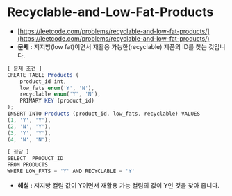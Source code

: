 # **Recyclable-and-Low-Fat-Products**

- [https://leetcode.com/problems/recyclable-and-low-fat-products/](https://leetcode.com/problems/recyclable-and-low-fat-products/)
- **문제 :** 저지방(low fat)이면서 재활용 가능한(recyclable) 제품의 ID를 찾는 것입니다.

```jsx
[ 문제 조건 ]
CREATE TABLE Products (
    product_id int,
    low_fats enum('Y', 'N'),
    recyclable enum('Y', 'N'),
    PRIMARY KEY (product_id)
);
INSERT INTO Products (product_id, low_fats, recyclable) VALUES
(1, 'Y', 'Y'),
(2, 'N', 'Y'),
(3, 'Y', 'Y'),
(4, 'N', 'N');
```

```jsx
[ 정답 ]
SELECT  PRODUCT_ID
FROM PRODUCTS
WHERE LOW_FATS = 'Y' AND RECYCLABLE = 'Y'
```

- **해설 :** 저지방 컬럼 값이 Y이면서 재활용 가능 컬럼의 값이 Y인 것을 찾아 줍니다.
